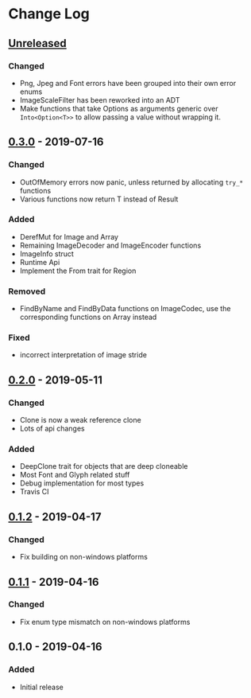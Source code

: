 # Change Log

## [Unreleased]

### Changed

- Png, Jpeg and Font errors have been grouped into their own error enums
- ImageScaleFilter has been reworked into an ADT
- Make functions that take Options as arguments generic over `Into<Option<T>>`
 to allow passing a value without wrapping it.

## [0.3.0] - 2019-07-16

### Changed

- OutOfMemory errors now panic, unless returned by allocating `try_*` functions
- Various functions now return T instead of Result<T>

### Added

- DerefMut for Image and Array
- Remaining ImageDecoder and ImageEncoder functions
- ImageInfo struct
- Runtime Api
- Implement the From trait for Region

### Removed

- FindByName and FindByData functions on ImageCodec, use the
corresponding functions on Array<ImageCodec> instead

### Fixed

- incorrect interpretation of image stride

## [0.2.0] - 2019-05-11

### Changed

- Clone is now a weak reference clone
- Lots of api changes

### Added

- DeepClone trait for objects that are deep cloneable
- Most Font and Glyph related stuff
- Debug implementation for most types
- Travis CI

## [0.1.2] - 2019-04-17

### Changed

- Fix building on non-windows platforms

## [0.1.1] - 2019-04-16

### Changed

- Fix enum type mismatch on non-windows platforms

## 0.1.0 - 2019-04-16

### Added

- Initial release 


[Unreleased]: https://github.com/Veykril/blend2d-rs/compare/v0.3.0...HEAD
[0.3.0]: https://github.com/Veykril/blend2d-rs/compare/v0.2.0...v0.3.0
[0.2.0]: https://github.com/Veykril/blend2d-rs/compare/v0.1.2...v0.2.0
[0.1.2]: https://github.com/Veykril/blend2d-rs/compare/v0.1.1...v0.1.2
[0.1.1]: https://github.com/Veykril/blend2d-rs/compare/v0.1.0...v0.1.1